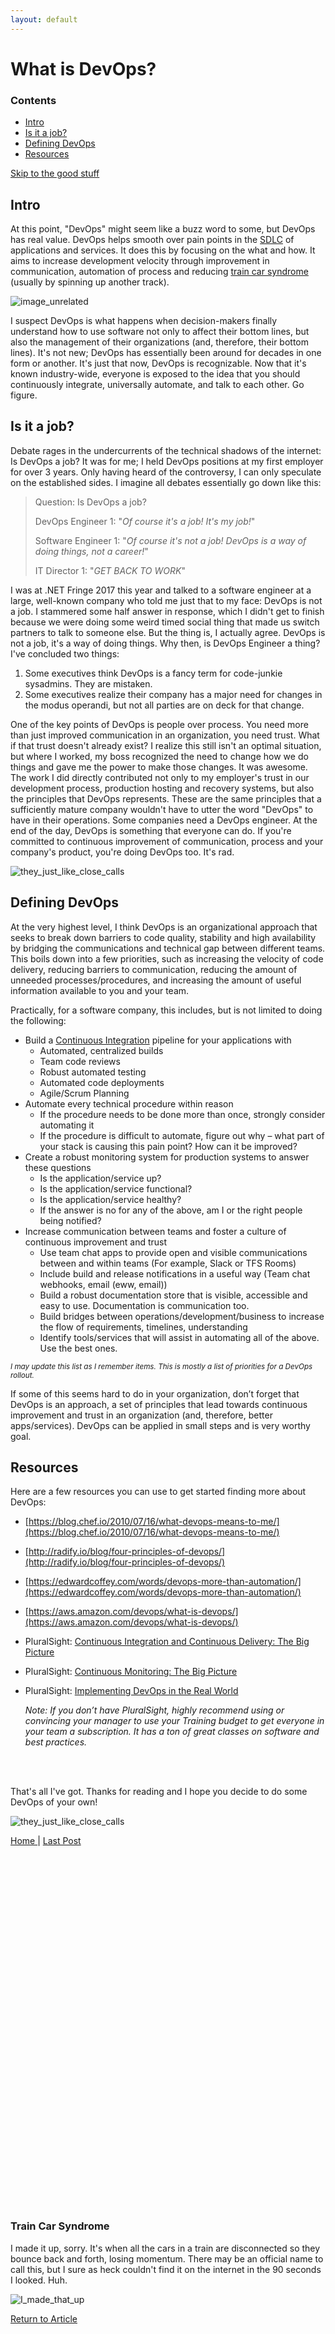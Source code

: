 ```yaml
---
layout: default
---
```


# [](#title-1)What is DevOps?

### Contents
* [Intro](./what-is-devops#title-1)
* [Is it a job?](./what-is-devops#is-devops-a-job-1)
* [Defining DevOps](./what-is-devops#definition-1)
* [Resources](./what-is-devops#resources-1)

[Skip to the good stuff](./what-is-devops#definition-1)

## [](#title-1)Intro

At this point, "DevOps" might seem like a buzz word to some, but DevOps has real value. DevOps helps smooth over pain points in the [SDLC](https://en.wikipedia.org/wiki/Systems_development_life_cycle) of applications and services. It does this by focusing on the what and how. It aims to increase development velocity through improvement in communication, automation of process and reducing [train car syndrome](#train-car-syndrome-1) (usually by spinning up another track).

<img src="http://imgur.com/Qp1Mglu.gif" alt="image_unrelated" style="display: block; margin: 0 auto;">

I suspect DevOps is what happens when decision-makers finally understand how to use software not only to affect their bottom lines, but also the management of their organizations (and, therefore, their bottom lines).  It's not new; DevOps has essentially been around for decades in one form or another. It's just that now, DevOps is recognizable. Now that it's known industry-wide, everyone is exposed to the idea that you should continuously integrate, universally automate, and talk to each other. Go figure. 

## [](#is-devops-a-job-1)Is it a job?

Debate rages in the undercurrents of the technical shadows of the internet: Is DevOps a job? It was for me; I held DevOps positions at my first employer for over 3 years. Only having heard of the controversy, I can only speculate on the established sides. I imagine all debates essentially go down like this:

>Question: Is DevOps a job?
>
>DevOps Engineer 1: "*Of course it's a job! It's my job!*"
>
>Software Engineer 1: "*Of course it's not a job! DevOps is a way of doing things, not a career!*"
>
>IT Director 1: "*GET BACK TO WORK*"

I was at .NET Fringe 2017 this year and talked to a software engineer at a large, well-known company who told me just that to my face: DevOps is not a job. I stammered some half answer in response, which I didn't get to finish because we were doing some weird timed social thing that made us switch partners to talk to someone else. But the thing is, I actually agree. DevOps is not a job, it's a way of doing things. Why then, is DevOps Engineer a thing? I've concluded two things:

1. Some executives think DevOps is a fancy term for code-junkie sysadmins. They are mistaken.
2. Some executives realize their company has a major need for changes in the modus operandi, but not all parties are on deck for that change.

One of the key points of DevOps is people over process. You need more than just improved communication in an organization, you need trust. What if that trust doesn't already exist? I realize this still isn't an optimal situation, but where I worked, my boss recognized the need to change how we do things and gave me the power to make those changes. It was awesome. The work I did directly contributed not only to my employer's trust in our development process, production hosting and recovery systems, but also the principles that DevOps represents. These are the same principles that a sufficiently mature company wouldn't have to utter the word "DevOps" to have in their operations. Some companies need a DevOps engineer. At the end of the day, DevOps is something that everyone can do. If you're committed to continuous improvement of communication, process and your company's product, you're doing DevOps too. It's rad.

<img src="http://imgur.com/5iNEBAj.gif" alt="they_just_like_close_calls" style="display: block; margin: 0 auto;">

## [](#definition-1)Defining DevOps
At the very highest level, I think DevOps is an organizational approach that seeks to break down barriers to code quality, stability and high availability by bridging the communications and technical gap between different teams. This boils down into a few priorities, such as increasing the velocity of code delivery, reducing barriers to communication, reducing the amount of unneeded processes/procedures, and increasing the amount of useful information available to you and your team.

Practically, for a software company, this includes, but is not limited to doing the following:

*   Build a [Continuous Integration](https://en.wikipedia.org/wiki/Continuous_integration) pipeline for your applications with
    *   Automated, centralized builds
    *   Team code reviews
    *   Robust automated testing
    *   Automated code deployments
    *   Agile/Scrum Planning
*   Automate every technical procedure within reason
    *   If the procedure needs to be done more than once, strongly consider automating it
    *   If the procedure is difficult to automate, figure out why – what part of your stack is causing this pain point? How can it be improved?
*   Create a robust monitoring system for production systems to answer these questions
    *   Is the application/service up?
    *   Is the application/service functional?
    *   Is the application/service healthy?
    *   If the answer is no for any of the above, am I or the right people being notified?
*   Increase communication between teams and foster a culture of continuous improvement and trust
    *   Use team chat apps to provide open and visible communications between and within teams (For example, Slack or TFS Rooms)
    *   Include build and release notifications in a useful way (Team chat webhooks, email (eww, email))
    *   Build a robust documentation store that is visible, accessible and easy to use. Documentation is communication too.
    *   Build bridges between operations/development/business to increase the flow of requirements, timelines, understanding
    *   Identify tools/services that will assist in automating all of the above. Use the best ones.

<small><i>I may update this list as I remember items. This is mostly a list of priorities for a DevOps rollout.</i></small>

If some of this seems hard to do in your organization, don’t forget that DevOps is an approach, a set of principles that lead towards continuous improvement and trust in an organization (and, therefore, better apps/services). DevOps can be applied in small steps and is very worthy goal.

## [](#resources-1)Resources
Here are a few resources you can use to get started finding more about DevOps:

*   [https://blog.chef.io/2010/07/16/what-devops-means-to-me/](https://blog.chef.io/2010/07/16/what-devops-means-to-me/)
*   [http://radify.io/blog/four-principles-of-devops/](http://radify.io/blog/four-principles-of-devops/)
*   [https://edwardcoffey.com/words/devops-more-than-automation/](https://edwardcoffey.com/words/devops-more-than-automation/)
*   [https://aws.amazon.com/devops/what-is-devops/](https://aws.amazon.com/devops/what-is-devops/)
*   PluralSight: [Continuous Integration and Continuous Delivery: The Big Picture](https://app.pluralsight.com/library/courses/continuous-integration-delivery-big-picture)
*   PluralSight: [Continuous Monitoring: The Big Picture](https://app.pluralsight.com/library/courses/continuous-monitoring-big-picture)
*   PluralSight: [Implementing DevOps in the Real World](https://app.pluralsight.com/library/courses/implementing-devops-real-world)
    
    *Note: If you don’t have PluralSight, highly recommend using or convincing your manager to use your Training budget to get everyone in your team a subscription. It has a ton of great classes on software and best practices.*
    
    <br>
    <br>
That's all I've got. Thanks for reading and I hope you decide to do some DevOps of your own!
<br>

<img src="http://imgur.com/APeZCFZ.gif" alt="they_just_like_close_calls" style="display: block; margin: 0 auto;">

[Home ](../../) | [Last Post](../../)

<br><br><br><br><br><br><br><br><br><br><br><br><br><br><br><br><br><br><br><br><br>
<br><br><br><br><br><br><br><br><br><br><br><br>

### [](#train-car-syndrome-1) Train Car Syndrome
I made it up, sorry. It's when all the cars in a train are disconnected so they bounce back and forth, losing momentum. There may be an official name to call this, but I sure as heck couldn't find it on the internet in the 90 seconds I looked. Huh.

<img src="http://i.imgur.com/VQcrz0v.gif" alt="I_made_that_up" style="display: block; margin: 0 auto;">

[Return to Article](./what-is-devops#title-1)

<br><br><br><br><br><br><br><br><br>